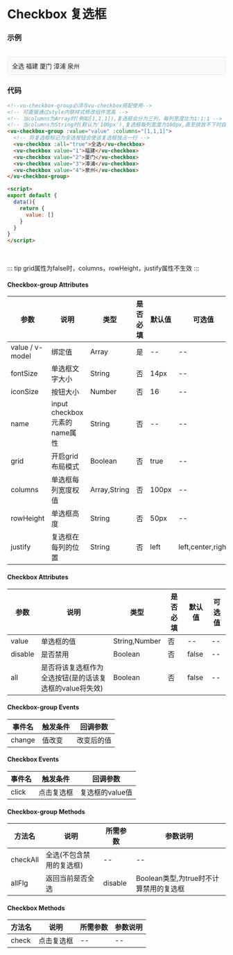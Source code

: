 # Checkbox 复选框

### 示例

<br>
<div style="border:1px solid #e4e7ed;border-radius:5px;padding:10px;background-color:#FAFAFA;">
  <vu-checkbox-group :value="value" :columns="[1,1,1]">
    <vu-checkbox :all="true">全选</vu-checkbox>
    <vu-checkbox value="1">福建</vu-checkbox>
    <vu-checkbox value="2">厦门</vu-checkbox>
    <vu-checkbox value="3">漳浦</vu-checkbox>
    <vu-checkbox value="4">泉州</vu-checkbox>
  </vu-checkbox-group>
</div>

<script>
export default {
  data(){
    return {
      value: []
    }
  }
}
</script>

### 代码
```html
<!--vu-checkbox-group必须与vu-checkbox搭配使用-->
<!-- 可直接通过style内联样式修改组件宽高 -->
<!-- 当columns为Array时(例如[1,1,1]),复选框会分为三列，每列宽度比为1:1:1 -->
<!-- 当columns为String时(默认为'100px'),复选框每列宽度为100px,直至排放不下时自动换行 -->
<vu-checkbox-group :value="value" :columns="[1,1,1]">
  <!-- 将复选框标记为全选按钮会使该复选框独占一行 -->
  <vu-checkbox :all="true">全选</vu-checkbox>
  <vu-checkbox value="1">福建</vu-checkbox>
  <vu-checkbox value="2">厦门</vu-checkbox>
  <vu-checkbox value="3">漳浦</vu-checkbox>
  <vu-checkbox value="4">泉州</vu-checkbox>
</vu-checkbox-group>

<script>
export default {
  data(){
    return {
      value: []
    }
  }
}
</script>
```
<br>

::: tip
grid属性为false时，columns，rowHeight，justify属性不生效
:::

#### Checkbox-group Attributes
| 参数 | 说明 | 类型 | 是否必填 | 默认值 | 可选值 |
| ---  | --- | ---  | ---      | ---   | ---   |
| value / v-model | 绑定值 | Array | 是 | -- | -- |
| fontSize | 单选框文字大小 | String | 否 | 14px | -- |
| iconSize | 按钮大小 | Number | 否 | 16 | -- |
| name | input checkbox元素的name属性 | String | 否 | -- | -- |
| grid | 开启grid布局模式 | Boolean | 否 | true | -- |
| columns | 单选框每列宽度权值 | Array,String | 否 | 100px | -- |
| rowHeight | 单选框高度 | String | 否 | 50px | -- |
| justify | 复选框在每列的位置 | String | 否 | left | left,center,right |


#### Checkbox Attributes
| 参数 | 说明 | 类型 | 是否必填 | 默认值 | 可选值 |
| ---  | --- | ---  | ---      | ---   | ---   |
| value | 单选框的值 | String,Number | 否 | -- | -- |
| disable | 是否禁用 | Boolean | 否 | false | -- |
| all | 是否将该复选框作为全选按钮(是的话该复选框的value将失效) | Boolean | 否 | false | -- |


#### Checkbox-group Events
| 事件名 | 触发条件 | 回调参数 |
|  ---  | ---  | ---  | 
| change | 值改变 | 改变后的值 |


#### Checkbox Events
| 事件名 | 触发条件 | 回调参数 |
|  ---  | ---  | ---  | 
| click | 点击复选框 | 复选框的value值 |


#### Checkbox-group Methods
| 方法名 | 说明 | 所需参数 | 参数说明 |
|  ---  | ---  | ---  | --- |
| checkAll | 全选(不包含禁用的复选框) | --  | -- |
| allFlg | 返回当前是否全选 | disable | Boolean类型,为true时不计算禁用的复选框 |


#### Checkbox Methods
| 方法名 | 说明 | 所需参数 | 参数说明 |
|  ---  | ---  | ---  | --- |
| check | 点击复选框 | --  | -- |

